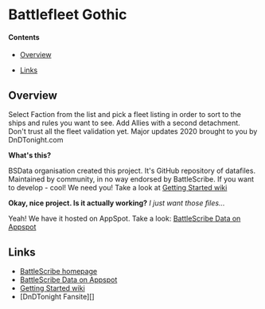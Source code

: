 Battlefleet Gothic
==================

#### Contents ####

* [Overview][]

* [Links][]

## Overview ##
[Overview]: #overview

Select Faction from the list and pick a fleet listing in order to sort to the ships and rules you want to see. Add Allies with a second detachment. Don't trust all the fleet validation yet. Major updates 2020 brought to you by DnDTonight.com

__What's this?__

BSData organisation created this project. It's GitHub repository of datafiles.
Maintained by community, in no way endorsed by BattleScribe. If you want
to develop - cool! We need you! Take a look at [Getting Started wiki][]

__Okay, nice project. Is it actually working?__ _I just want those files..._

Yeah! We have it hosted on AppSpot. Take a look: [BattleScribe Data on Appspot][]


## Links ##
[Links]: #links

* [BattleScribe homepage][]
* [BattleScribe Data on Appspot][]
* [Getting Started wiki][]
* [DnDTonight Fansite][]


[DNDtonight homepage]: http://www.dndtonight.com/
[BattleScribe homepage]: http://www.battlescribe.net/
[BattleScribe Data on Appspot]: http://battlescribedata.appspot.com/#/repos
[Getting Started wiki]: https://github.com/BSData/catalogue-development/wiki/Getting-Started#contributing
